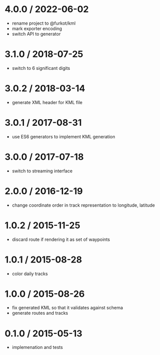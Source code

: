 
4.0.0 / 2022-06-02
==================

 * rename project to @furkot/kml
 * mark exporter encoding
 * switch API to generator

3.1.0 / 2018-07-25
==================

 * switch to 6 significant digits

3.0.2 / 2018-03-14
==================

 * generate XML header for KML file

3.0.1 / 2017-08-31
==================

 * use ES6 generators to implement KML generation

3.0.0 / 2017-07-18
==================

 * switch to streaming interface

2.0.0 / 2016-12-19
==================

 * change coordinate order in track representation to longitude, latitude

1.0.2 / 2015-11-25
==================

 * discard route if rendering it as set of waypoints

1.0.1 / 2015-08-28
==================

 * color daily tracks

1.0.0 / 2015-08-26
==================

 * fix generated KML so that it validates against schema
 * generate routes and tracks

0.1.0 / 2015-05-13
==================

 * implemenation and tests

